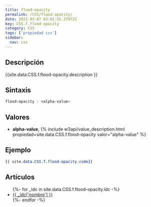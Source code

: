 ```yaml
---
title: flood-opacity
permalink: /CSS/flood-opacity/
date: 2021-03-07 03:02:55.279722
key: CSS.f.flood-opacity
category: CSS
tags: ['propiedad css']
sidebar: 
  nav: css
---
```


## Descripción
{{site.data.CSS.f.flood-opacity.description }}

## Sintaxis
~~~css
flood-opacity : <alpha-value>
~~~

## Valores
* **alpha-value**,  {% include w3api/value_description.html propiedad=site.data.CSS.f.flood-opacity valor="alpha-value" %}

## Ejemplo
~~~css
{{ site.data.CSS.f.flood-opacity.code}}
~~~

## Artículos
<ul>
{%- for _ldc in site.data.CSS.f.flood-opacity.ldc -%}
   <li>
       <a href="{{_ldc['url'] }}">{{ _ldc['nombre'] }}</a>
   </li>
{%- endfor -%}
</ul>
